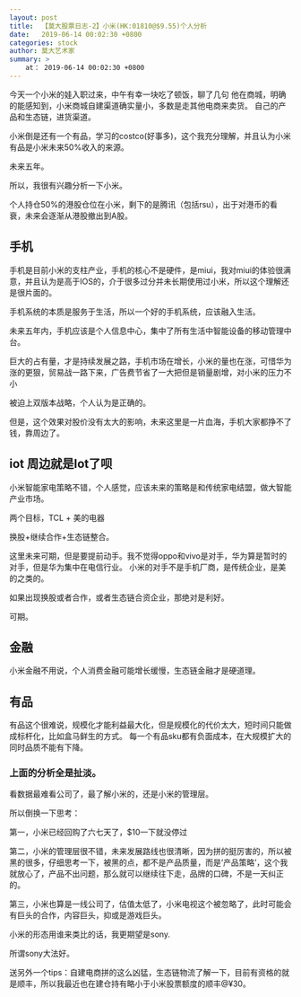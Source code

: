 ```yaml
---
layout: post
title:  【莫大股票日志-2】小米(HK:01810@$9.55)个人分析
date:   2019-06-14 00:02:30 +0800
categories: stock 
author: 莫大艺术家
summary: >
    at： 2019-06-14 00:02:30 +0800
---
```


今天一个小米的娃入职过来，中午有幸一块吃了顿饭，聊了几句
他在商城，明确的能感知到，小米商城自建渠道确实量小，多数是走其他电商来卖货。
自己的产品和生态链，进货渠道。

小米倒是还有一个有品，学习的costco(好事多)，这个我充分理解，并且认为小米有品是小米未来50%收入的来源。

未来五年。

所以，我很有兴趣分析一下小米。

个人持仓50%的港股仓位在小米，剩下的是腾讯（包括rsu），出于对港币的看衰，未来会逐渐从港股撤出到A股。

## 手机

手机是目前小米的支柱产业，手机的核心不是硬件，是miui，我对miui的体验很满意，并且认为是高于IOS的，介于很多过分并未长期使用过小米，所以这个理解还是很片面的。

手机系统的本质是服务于生活，所以一个好的手机系统，应该融入生活。

未来五年内，手机应该是个人信息中心，集中了所有生活中智能设备的移动管理中台。

巨大的占有量，才是持续发展之路，手机市场在增长，小米的量也在涨，可惜华为涨的更狠，贸易战一路下来，广告费节省了一大把但是销量剧增，对小米的压力不小

被迫上双版本战略，个人认为是正确的。

但是，这个效果对股价没有太大的影响，未来这里是一片血海，手机大家都挣不了钱，靠周边了。

## iot 周边就是Iot了呗

小米智能家电策略不错，个人感觉，应该未来的策略是和传统家电结盟，做大智能产业市场。

两个目标，TCL + 美的电器

换股+继续合作+生态链整合。

这里未来可期，但是要提前动手。我不觉得oppo和vivo是对手，华为算是暂时的对手，但是华为集中在电信行业。
小米的对手不是手机厂商，是传统企业，是美的之类的。

如果出现换股或者合作，或者生态链合资企业，那绝对是利好。

可期。

## 金融

小米金融不用说，个人消费金融可能增长缓慢，生态链金融才是硬道理。

## 有品

有品这个很难说，规模化才能利益最大化，但是规模化的代价太大，短时间只能做成标杆化，比如盒马鲜生的方式。
每一个有品sku都有负面成本，在大规模扩大的同时品质不能有下降。



### 上面的分析全是扯淡。

看数据最难看公司了，最了解小米的，还是小米的管理层。

所以倒换一下思考：

第一，小米已经回购了六七天了，$10一下就没停过

第二，小米的管理层很不错，未来发展路线也很清晰，因为拼的挺厉害的，所以被黑的很多，仔细思考一下，被黑的点，都不是产品质量，而是‘产品策略’，这个我就放心了，产品不出问题，那么就可以继续往下走，品牌的口碑，不是一天纠正的。

第三，小米也算是一线公司了，估值太低了，小米电视这个被忽略了，此时可能会有巨头的合作，内容巨头，抑或是游戏巨头。

小米的形态用谁来类比的话，我更期望是sony.

所谓sony大法好。

送另外一个tips：自建电商拼的这么凶猛，生态链物流了解一下，目前有资格的就是顺丰，所以我最近也在建仓持有略小于小米股票额度的顺丰@¥30。










